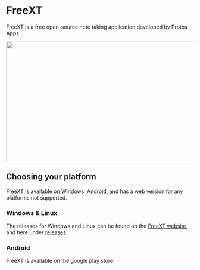 # FreeXT

FreeXT is a free open-source note taking application developed by Protos Apps.

<img src="https://freext.protosapps.com/images/FreeXT-SS2.png" data-canonical-src="https://freext.jakinventions.com/images/FreeXT-SS2.png" width="520" height="320" />

## Choosing your platform

FreeXT is available on Windows, Android, and has a web version for any platforms not supported.

### Windows & Linux

The releases for Windows and Linux can be found on the [FreeXT website](https://freext.protosapps.com/), and here under [releases](https://github.com/protos-apps/FreeXT/releases).

### Android

FreeXT is available on the google play store.
